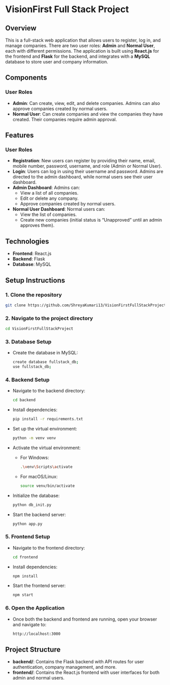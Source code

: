 
# VisionFirst Full Stack Project

## Overview
This is a full-stack web application that allows users to register, log in, and manage companies. There are two user roles: **Admin** and **Normal User**, each with different permissions. The application is built using **React.js** for the frontend and **Flask** for the backend, and integrates with a **MySQL** database to store user and company information.

## Components

### User Roles

- **Admin**: Can create, view, edit, and delete companies. Admins can also approve companies created by normal users.
- **Normal User**: Can create companies and view the companies they have created. Their companies require admin approval.

## Features

### User Roles

- **Registration**: New users can register by providing their name, email, mobile number, password, username, and role (Admin or Normal User).
- **Login**: Users can log in using their username and password. Admins are directed to the admin dashboard, while normal users see their user dashboard.
- **Admin Dashboard**: Admins can:
  - View a list of all companies.
  - Edit or delete any company.
  - Approve companies created by normal users.
- **Normal User Dashboard**: Normal users can:
  - View the list of companies.
  - Create new companies (initial status is “Unapproved” until an admin approves them).

## Technologies

- **Frontend**: React.js
- **Backend**: Flask
- **Database**: MySQL

## Setup Instructions

### 1. Clone the repository

```bash
git clone https://github.com/ShreyaKumari13/VisionFirstFullStackProject.git
```

### 2. Navigate to the project directory

```bash
cd VisionFirstFullStackProject
```

### 3. Database Setup

- Create the database in MySQL:
  ```bash
  create database fullstack_db;
  use fullstack_db;
  ```

### 4. Backend Setup

- Navigate to the backend directory:
  ```bash
  cd backend
  ```

- Install dependencies:
  ```bash
  pip install -r requirements.txt
  ```

- Set up the virtual environment:
  ```bash
  python -m venv venv
  ```

- Activate the virtual environment:

  - For Windows:
    ```bash
    .\venv\Scripts\activate
    ```

  - For macOS/Linux:
    ```bash
    source venv/bin/activate
    ```

- Initialize the database:
  ```bash
  python db_init.py
  ```

- Start the backend server:
  ```bash
  python app.py
  ```

### 5. Frontend Setup

- Navigate to the frontend directory:
  ```bash
  cd frontend
  ```

- Install dependencies:
  ```bash
  npm install
  ```

- Start the frontend server:
  ```bash
  npm start
  ```

### 6. Open the Application

- Once both the backend and frontend are running, open your browser and navigate to:
  ```bash
  http://localhost:3000
  ```

## Project Structure

- **backend/**: Contains the Flask backend with API routes for user authentication, company management, and more.
- **frontend/**: Contains the React.js frontend with user interfaces for both admin and normal users.
